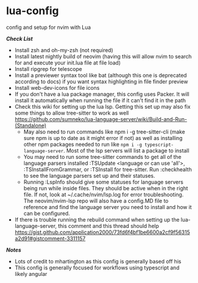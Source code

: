 # lua-config
config and setup for nvim with Lua

***Check List***
- Install zsh and oh-my-zsh (not required)
- Install latest nightly build of neovim (having this will allow nvim to search for and execute your init.lua file at file load)
- Install ripgrep for telescope
- Install a previewer syntax tool like bat (although this one is deprecated according to docs) if you want syntax highlighting in file finder preview
- Install web-dev-icons for file icons
- If you don't have a lua package manager, this config uses Packer. It will install it automatically when running the file if it can't find it in the path
- Check this wiki for setting up the lua lsp. Getting this set up may also fix some things to allow tree-sitter to work as well https://github.com/sumneko/lua-language-server/wiki/Build-and-Run-(Standalone)
  - May also need to run commands like npm i -g tree-sitter-cli (make sure npm is up to date as it might error if not) as well as installing other npm packages needed to run like `npm i -g typescript-language-server`. Most of the lsp servers will list a package to install
  - You may need to run some tree-sitter commands to get all of the language parsers installed :TSUpdate <language or can use 'all'>, :TSInstallFromGrammar, or :TSInstall <language or all> for tree-sitter. Run :checkhealth to see the language parsers set up and their statuses.
  - Running :LspInfo should give some statuses for language servers being run while inside files. They should be active when in the right file. If not, look at ~/.cache/nvim/lsp.log for error troubleshooting. The neovim/nvim-lsp repo will also have a config.MD file to reference and find the language server you need to install and how it can be configured.
- If there is trouble running the rebuild command when setting up the lua-language-server, this comment and this thread should help https://gist.github.com/application2000/73fd6f4bf1be6600a2cf9f56315a2d91#gistcomment-3311157

***Notes***
- Lots of credit to mhartington as this config is generally based off his
- This config is generally focused for workflows using typescript and likely angular
